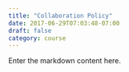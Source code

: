 ```yaml
---
title: "Collaboration Policy"
date: 2017-06-29T07:03:48-07:00
draft: false
category: course
---
```

Enter the markdown content here.